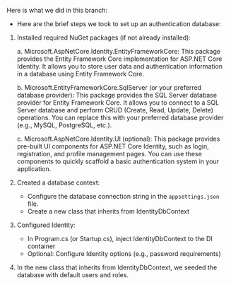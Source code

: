 Here is what we did in this branch:

- Here are the brief steps we took to set up an authentication database:

1. Installed required NuGet packages (if not already installed):

    a. Microsoft.AspNetCore.Identity.EntityFrameworkCore:
        This package provides the Entity Framework Core implementation for ASP.NET Core Identity. It allows you to store user data and authentication information in a database using Entity Framework Core.

    b. Microsoft.EntityFrameworkCore.SqlServer (or your preferred database provider):
        This package provides the SQL Server database provider for Entity Framework Core. It allows you to connect to a SQL Server database and perform CRUD (Create, Read, Update, Delete) operations. You can replace this with your preferred database provider (e.g., MySQL, PostgreSQL, etc.).

    c. Microsoft.AspNetCore.Identity.UI (optional):
    This package provides pre-built UI components for ASP.NET Core Identity, such as login, registration, and profile management pages. You can use these components to quickly scaffold a basic authentication system in your application.

2. Created a database context:
    - Configure the database connection string in the `appsettings.json` file.
    - Create a new class that inherits from IdentityDbContext

3. Configured Identity:
    - In Program.cs (or Startup.cs), inject IdentityDbContext to the DI container
    - Optional: Configure Identity options (e.g., password requirements)

4. In the new class that inherits from IdentityDbContext, we seeded the database with default users and roles.